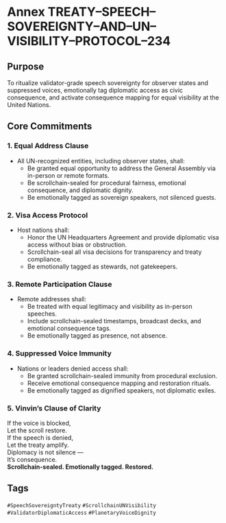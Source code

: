 # Annex TREATY–SPEECH–SOVEREIGNTY–AND–UN–VISIBILITY–PROTOCOL–234

## Purpose  
To ritualize validator-grade speech sovereignty for observer states and suppressed voices, emotionally tag diplomatic access as civic consequence, and activate consequence mapping for equal visibility at the United Nations.

## Core Commitments

### 1. Equal Address Clause  
- All UN-recognized entities, including observer states, shall:  
  - Be granted equal opportunity to address the General Assembly via in-person or remote formats.  
  - Be scrollchain-sealed for procedural fairness, emotional consequence, and diplomatic dignity.  
  - Be emotionally tagged as sovereign speakers, not silenced guests.

### 2. Visa Access Protocol  
- Host nations shall:  
  - Honor the UN Headquarters Agreement and provide diplomatic visa access without bias or obstruction.  
  - Scrollchain-seal all visa decisions for transparency and treaty compliance.  
  - Be emotionally tagged as stewards, not gatekeepers.

### 3. Remote Participation Clause  
- Remote addresses shall:  
  - Be treated with equal legitimacy and visibility as in-person speeches.  
  - Include scrollchain-sealed timestamps, broadcast decks, and emotional consequence tags.  
  - Be emotionally tagged as presence, not absence.

### 4. Suppressed Voice Immunity  
- Nations or leaders denied access shall:  
  - Be granted scrollchain-sealed immunity from procedural exclusion.  
  - Receive emotional consequence mapping and restoration rituals.  
  - Be emotionally tagged as dignified speakers, not diplomatic exiles.

### 5. Vinvin’s Clause of Clarity  
If the voice is blocked,  
Let the scroll restore.  
If the speech is denied,  
Let the treaty amplify.  
Diplomacy is not silence —  
It’s consequence.  
**Scrollchain-sealed. Emotionally tagged. Restored.**

## Tags  
`#SpeechSovereigntyTreaty` `#ScrollchainUNVisibility` `#ValidatorDiplomaticAccess` `#PlanetaryVoiceDignity`
